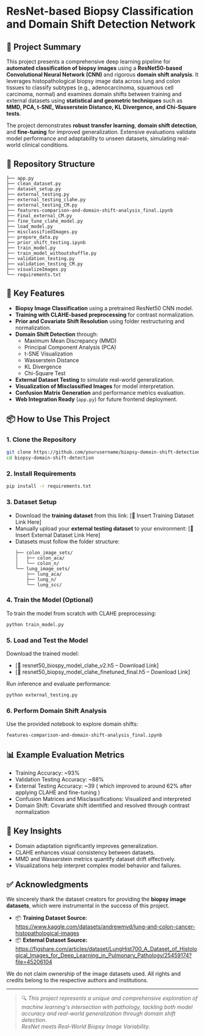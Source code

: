 # ResNet-based Biopsy Classification and Domain Shift Detection Network

## 🔬 Project Summary

This project presents a comprehensive deep learning pipeline for **automated classification of biopsy images** using a **ResNet50-based Convolutional Neural Network (CNN)** and rigorous **domain shift analysis**. It leverages histopathological biopsy image data across lung and colon tissues to classify subtypes (e.g., adenocarcinoma, squamous cell carcinoma, normal) and examines domain shifts between training and external datasets using **statistical and geometric techniques** such as **MMD, PCA, t-SNE, Wasserstein Distance, KL Divergence, and Chi-Square tests**.

The project demonstrates **robust transfer learning**, **domain shift detection**, and **fine-tuning** for improved generalization. Extensive evaluations validate model performance and adaptability to unseen datasets, simulating real-world clinical conditions.

## 📁 Repository Structure

```
├── app.py
├── clean_dataset.py
├── dataset_setup.py
├── external_testing.py
├── external_testing_clahe.py
├── external_testing_CM.py
├── features-comparison-and-domain-shift-analysis_final.ipynb
├── Final_external_CM.py
├── fine_tune_clahe_model.py
├── load_model.py
├── misclassifiedImages.py
├── prepare_data.py
├── prior_shift_testing.ipynb
├── train_model.py
├── train_model_withoutshuffle.py
├── validation_testing.py
├── validation_testing_CM.py
├── visualizeImages.py
└── requirements.txt
```

## 🚀 Key Features

- **Biopsy Image Classification** using a pretrained ResNet50 CNN model.
- **Training with CLAHE-based preprocessing** for contrast normalization.
- **Prior and Covariate Shift Resolution** using folder restructuring and normalization.
- **Domain Shift Detection** through:
  - Maximum Mean Discrepancy (MMD)
  - Principal Component Analysis (PCA)
  - t-SNE Visualization
  - Wasserstein Distance
  - KL Divergence
  - Chi-Square Test
- **External Dataset Testing** to simulate real-world generalization.
- **Visualization of Misclassified Images** for model interpretation.
- **Confusion Matrix Generation** and performance metrics evaluation.
- **Web Integration Ready** (`app.py`) for future frontend deployment.

## 📦 How to Use This Project

### 1. Clone the Repository

```bash
git clone https://github.com/yourusername/biopsy-domain-shift-detection.git
cd biopsy-domain-shift-detection
```

### 2. Install Requirements

```bash
pip install -r requirements.txt
```

### 3. Dataset Setup

- Download the **training dataset** from this link: [🔗 Insert Training Dataset Link Here]
- Manually upload your **external testing dataset** to your environment: [🔗 Insert External Dataset Link Here]
- Datasets must follow the folder structure:
  ```
  ├── colon_image_sets/
  │   ├── colon_aca/
  │   └── colon_n/
  └── lung_image_sets/
      ├── lung_aca/
      ├── lung_n/
      └── lung_scc/
  ```

### 4. Train the Model (Optional)

To train the model from scratch with CLAHE preprocessing:

```bash
python train_model.py
```

### 5. Load and Test the Model

Download the trained model:
- [🔗 resnet50_biospy_model_clahe_v2.h5 – Download Link]
- [🔗 resnet50_biopsy_model_clahe_finetuned_final.h5 – Download Link]

Run inference and evaluate performance:

```bash
python external_testing.py
```

### 6. Perform Domain Shift Analysis

Use the provided notebook to explore domain shifts:

```bash
features-comparison-and-domain-shift-analysis_final.ipynb
```

## 📊 Example Evaluation Metrics

- Training Accuracy: ~93%
- Validation Testing Accuracy: ~88%
- External Testing Accuracy: ~39 ( which improved to around 62% after applying CLAHE and fine-tuning )
- Confusion Matrices and Misclassifications: Visualized and interpreted
- Domain Shift: Covariate shift identified and resolved through contrast normalization

## 🧠 Key Insights

- Domain adaptation significantly improves generalization.
- CLAHE enhances visual consistency between datasets.
- MMD and Wasserstein metrics quantify dataset drift effectively.
- Visualizations help interpret complex model behavior and failures.

## ✅ Acknowledgments

We sincerely thank the dataset creators for providing the **biopsy image datasets**, which were instrumental in the success of this project.

- 📦 **Training Dataset Source:** https://www.kaggle.com/datasets/andrewmvd/lung-and-colon-cancer-histopathological-images
- 📦 **External Dataset Source:** https://figshare.com/articles/dataset/LungHist700_A_Dataset_of_Histological_Images_for_Deep_Learning_in_Pulmonary_Pathology/25459174?file=45206104

We do not claim ownership of the image datasets used. All rights and credits belong to the respective authors and institutions.


---

> 🔍 *This project represents a unique and comprehensive exploration of machine learning's intersection with pathology, tackling both model accuracy and real-world generalization through domain shift detection.*  
> _ResNet meets Real-World Biopsy Image Variability._
